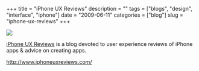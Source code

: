+++
title = "iPhone UX Reviews"
description = ""
tags = ["blogs", "design", "interface", "iphone"]
date = "2009-06-11"
categories = ["blog"]
slug = "iphone-ux-reviews"
+++



  <div class="notebook-screenshot"><a href="http://www.iphoneuxreviews.com/"><img src="/media/bluga/wt4a311431b4f67_0.jpg"/></a></div><p><a href="http://www.iphoneuxreviews.com/">iPhone UX Reviews</a> is a blog devoted to user experience reviews of iPhone apps &amp; advice on creating apps.</p>
    
  <a href="http://www.iphoneuxreviews.com/">http://www.iphoneuxreviews.com/</a>
